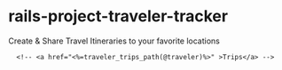 # rails-project-traveler-tracker
Create &amp; Share Travel Itineraries to your favorite locations

      <!-- <a href="<%=traveler_trips_path(@traveler)%>" >Trips</a> -->
